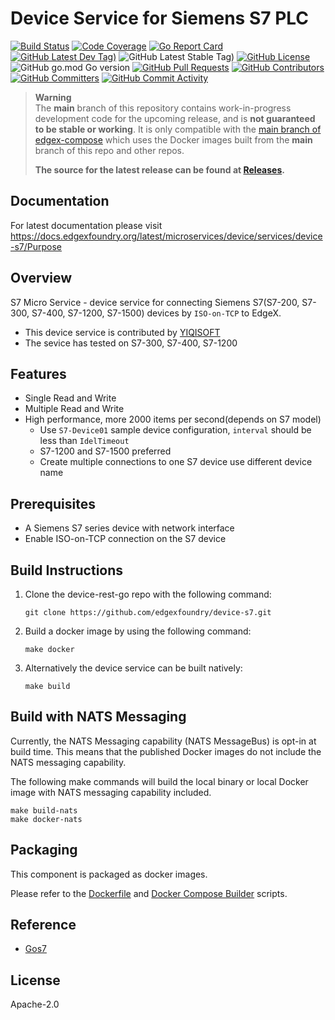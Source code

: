 # Device Service for Siemens S7 PLC

[![Build Status](https://jenkins.edgexfoundry.org/view/EdgeX%20Foundry%20Project/job/edgexfoundry/job/device-s7/job/main/badge/icon)](https://jenkins.edgexfoundry.org/view/EdgeX%20Foundry%20Project/job/edgexfoundry/job/device-s7/job/main/) [![Code Coverage](https://codecov.io/gh/edgexfoundry/device-s7/branch/main/graph/badge.svg?token=IUywg34zfH)](https://codecov.io/gh/edgexfoundry/device-s7) [![Go Report Card](https://goreportcard.com/badge/github.com/edgexfoundry/device-s7)](https://goreportcard.com/report/github.com/edgexfoundry/device-s7) [![GitHub Latest Dev Tag)](https://img.shields.io/github/v/tag/edgexfoundry/device-s7?include_prereleases&sort=semver&label=latest-dev)](https://github.com/edgexfoundry/device-s7/tags) ![GitHub Latest Stable Tag)](https://img.shields.io/github/v/tag/edgexfoundry/device-s7?sort=semver&label=latest-stable) [![GitHub License](https://img.shields.io/github/license/edgexfoundry/device-s7)](https://choosealicense.com/licenses/apache-2.0/) ![GitHub go.mod Go version](https://img.shields.io/github/go-mod/go-version/edgexfoundry/device-s7) [![GitHub Pull Requests](https://img.shields.io/github/issues-pr-raw/edgexfoundry/device-s7)](https://github.com/edgexfoundry/device-s7/pulls) [![GitHub Contributors](https://img.shields.io/github/contributors/edgexfoundry/device-s7)](https://github.com/edgexfoundry/device-s7/contributors) [![GitHub Committers](https://img.shields.io/badge/team-committers-green)](https://github.com/orgs/edgexfoundry/teams/device-s7-committers/members) [![GitHub Commit Activity](https://img.shields.io/github/commit-activity/m/edgexfoundry/device-s7)](https://github.com/edgexfoundry/device-s7/commits)

> **Warning**  
> The **main** branch of this repository contains work-in-progress development code for the upcoming release, and is **not guaranteed to be stable or working**.
> It is only compatible with the [main branch of edgex-compose](https://github.com/edgexfoundry/edgex-compose) which uses the Docker images built from the **main** branch of this repo and other repos.
>
> **The source for the latest release can be found at [Releases](https://github.com/edgexfoundry/device-s7/releases).**

## Documentation

For latest documentation please visit https://docs.edgexfoundry.org/latest/microservices/device/services/device-s7/Purpose

## Overview

S7 Micro Service - device service for connecting Siemens S7(S7-200, S7-300, S7-400, S7-1200, S7-1500) devices by `ISO-on-TCP` to EdgeX.

- This device service is contributed by [YIQISOFT](https://yiqisoft.cn)
- The sevice has tested on S7-300, S7-400, S7-1200

## Features

- Single Read and Write
- Multiple Read and Write
- High performance, more 2000 items per second(depends on S7 model)
  - Use `S7-Device01` sample device configuration, `interval` should be less than `IdelTimeout`
  - S7-1200 and S7-1500 preferred
  - Create multiple connections to one S7 device use different device name

## Prerequisites

- A Siemens S7 series device with network interface
- Enable ISO-on-TCP connection on the S7 device

## Build Instructions

1.  Clone the device-rest-go repo with the following command:

        git clone https://github.com/edgexfoundry/device-s7.git

2.  Build a docker image by using the following command:

        make docker

3.  Alternatively the device service can be built natively:

        make build

## Build with NATS Messaging

Currently, the NATS Messaging capability (NATS MessageBus) is opt-in at build time.
This means that the published Docker images do not include the NATS messaging capability.

The following make commands will build the local binary or local Docker image with NATS messaging capability included.

```shell
make build-nats
make docker-nats
```

## Packaging

This component is packaged as docker images.

Please refer to the [Dockerfile](./Dockerfile) and [Docker Compose Builder](https://github.com/edgexfoundry/edgex-compose/tree/main/compose-builder) scripts.

## Reference

- [Gos7](https://github.com/robinson/gos7)

## License

Apache-2.0
